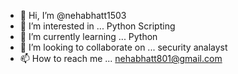 - 👋 Hi, I’m @nehabhatt1503
- 👀 I’m interested in ... Python Scripting
- 🌱 I’m currently learning ... Python
- 💞️ I’m looking to collaborate on ... security analayst 
- 📫 How to reach me ... nehabhatt801@gmail.com

<!---
nehabhatt1503/nehabhatt1503 is a ✨ special ✨ repository because its `README.md` (this file) appears on your GitHub profile.
You can click the Preview link to take a look at your changes.
--->
